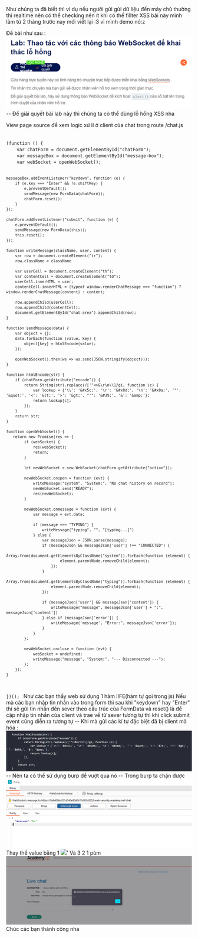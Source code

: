 Như chúng ta đã biết thì ví dụ nếu người gửi gửi dữ liệu đến máy chủ thường thì realtime nên có thể checking nên ít khi có thể fillter XSS bài này mình làm từ 2 tháng trước nay mới viết lại :3 vì mình demo nó:z

Đề bài như sau :
![Alt text](image-1.png)
-- Để giải quyết bài lab này thì chúng ta có thể dùng lỗ hổng XSS nha

View page source để xem logic xử lí ở client của chat trong route /chat.js

<code>
(function () {
    var chatForm = document.getElementById("chatForm");
    var messageBox = document.getElementById("message-box");
    var webSocket = openWebSocket();

    messageBox.addEventListener("keydown", function (e) {
        if (e.key === "Enter" && !e.shiftKey) {
            e.preventDefault();
            sendMessage(new FormData(chatForm));
            chatForm.reset();
        }
    });

    chatForm.addEventListener("submit", function (e) {
        e.preventDefault();
        sendMessage(new FormData(this));
        this.reset();
    });

    function writeMessage(className, user, content) {
        var row = document.createElement("tr");
        row.className = className

        var userCell = document.createElement("th");
        var contentCell = document.createElement("td");
        userCell.innerHTML = user;
        contentCell.innerHTML = (typeof window.renderChatMessage === "function") ? window.renderChatMessage(content) : content;

        row.appendChild(userCell);
        row.appendChild(contentCell);
        document.getElementById("chat-area").appendChild(row);
    }

    function sendMessage(data) {
        var object = {};
        data.forEach(function (value, key) {
            object[key] = htmlEncode(value);
        });

        openWebSocket().then(ws => ws.send(JSON.stringify(object)));
    }

    function htmlEncode(str) {
        if (chatForm.getAttribute("encode")) {
            return String(str).replace(/['"<>&\r\n\\]/gi, function (c) {
                var lookup = {'\\': '&#x5c;', '\r': '&#x0d;', '\n': '&#x0a;', '"': '&quot;', '<': '&lt;', '>': '&gt;', "'": '&#39;', '&': '&amp;'};
                return lookup[c];
            });
        }
        return str;
    }

    function openWebSocket() {
       return new Promise(res => {
            if (webSocket) {
                res(webSocket);
                return;
            }

            let newWebSocket = new WebSocket(chatForm.getAttribute("action"));

            newWebSocket.onopen = function (evt) {
                writeMessage("system", "System:", "No chat history on record");
                newWebSocket.send("READY");
                res(newWebSocket);
            }

            newWebSocket.onmessage = function (evt) {
                var message = evt.data;

                if (message === "TYPING") {
                    writeMessage("typing", "", "[typing...]")
                } else {
                    var messageJson = JSON.parse(message);
                    if (messageJson && messageJson['user'] !== "CONNECTED") {
                        Array.from(document.getElementsByClassName("system")).forEach(function (element) {
                            element.parentNode.removeChild(element);
                        });
                    }
                    Array.from(document.getElementsByClassName("typing")).forEach(function (element) {
                        element.parentNode.removeChild(element);
                    });

                    if (messageJson['user'] && messageJson['content']) {
                        writeMessage("message", messageJson['user'] + ":", messageJson['content'])
                    } else if (messageJson['error']) {
                        writeMessage('message', "Error:", messageJson['error']);
                    }
                }
            };

            newWebSocket.onclose = function (evt) {
                webSocket = undefined;
                writeMessage("message", "System:", "--- Disconnected ---");
            };
        });
    }
})();
</code>
Như các bạn thấy web sử dụng 1 hàm IIFE(hàm tự gọi trong js)
Nếu mà các bạn nhập tin nhắn vào trong form thì sau khi "keydown" hay "Enter" thi sẽ gửi tin nhắn đến sever theo cấu trúc của FormData và reset() là để cập nhập tin nhắn của client và trae về từ sever tương tự thì khi click submit event cũng diễn ra tương tự
-- Khi mà gửi các kí tự đặc biệt đã bị client mã hóa :
![Alt text](image-2.png)
-- Nên ta có thể sử dụng burp để vượt qua nó
-- Trong burp ta chặn được 
![Alt text](image-3.png)
Thay thế value bằng 1 <img src=1 onerror='alert("hacked")'/>'
Và 3 2 1 pùm 
![Alt text](image-4.png)
Chúc các bạn thành công nha